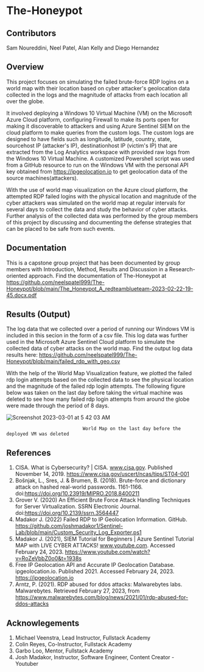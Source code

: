 # The-Honeypot

## Contributors
Sam Noureddini, Neel Patel, Alan Kelly and Diego Hernandez

## Overview
This project focuses on simulating the failed brute-force RDP logins on a world map with their location based on cyber attacker's geolocation data collected in the logs and the magnitude of attacks from each location all over the globe. 

It involved deploying a Windows 10 Virtual Machine (VM) on the Microsoft Azure Cloud platform, configuring Firewall to make its ports open for making it discoverable to attackers and using Azure Sentinel SIEM on the cloud platform to make queries from the custom logs. The custom logs are designed to have fields such as longitude, latitude, country, state, sourcehost IP (attacker's IP), destinationhost IP (victim's IP) that are extracted from the Log Analytics workspace with provided raw logs from the Windows 10 Virtual Machine. A customized Powershell script was used from a GitHub resource to run on the Windows VM with the personal API key obtained from https://ipgeolocation.io to get geolocation data of the source machines(attackers).

With the use of world map visualization on the Azure cloud platform, the attempted RDP failed logins with the physical location and magnitude of the cyber attackers was simulated on the world map at regular intervals for several days to collect the data and study the behavior of cyber attacks. Further analysis of the collected data was performed by the group members of this project by discussing and documenting the defense strategies that can be placed to be safe from such events. 


## Documentation

This is a capstone group project that has been documented by group members with Introduction, Method, Results and Discussion in a Research-oriented approach. 
Find the documentation of The-Honeypot at https://github.com/neelspatel999/The-Honeypot/blob/main/The_Honeypot_A_redteamblueteam-2023-02-22-19-45.docx.pdf

## Results (Output)

The log data that we collected over a period of running our Windows VM is included in this secion in the form of a csv file. This log data was further used in the Microsoft Azure Sentinel Cloud platform to simulate the collected data of cyber attacks on the world map.
Find the output log data results here: https://github.com/neelspatel999/The-Honeypot/blob/main/failed_rdp_with_geo.csv

With the help of the World Map Visualization feature, we plotted the failed rdp login attempts based on the collected data to see the physical location and the magnitude of the failed rdp login attempts. The following figure below was taken on the last day before taking the virtual machine was deleted to see how many failed rdp login attempts from around the globe were made through the period of 8 days. 

![Screenshot 2023-03-01 at 5 42 03 AM](https://user-images.githubusercontent.com/67388292/222118141-08d541e6-4a30-4046-a508-d812b7ccc591.png)

                                World Map on the last day before the deployed VM was deleted

## References
1. CISA. What is Cybersecurity? | CISA. www.cisa.gov. Published November 14, 2019. https://www.cisa.gov/uscert/ncas/tips/ST04-001
2. Bošnjak, L., Sres, J. & Brumen, B. (2018). Brute-force and dictionary attack on hashed real-world passwords. 1161-1166. doi:https://doi.org/10.23919/MIPRO.2018.8400211 
3.  Grover V. (2020) An Efficient Brute Force Attack Handling Techniques for Server Virtualization. SSRN Electronic Journal. doi:https://doi.org/10.2139/ssrn.3564447
4. Madakor J. (2022) Failed RDP to IP Geolocation Information. GitHub. https://github.com/joshmadakor1/Sentinel-Lab/blob/main/Custom_Security_Log_Exporter.ps1
5. Madakor J. (2021), SIEM Tutorial for Beginners | Azure Sentinel Tutorial MAP with LIVE CYBER ATTACKS! www.youtube.com. Accessed February 24, 2023. https://www.youtube.com/watch?v=RoZeVbbZ0o0&t=1938s
6. Free IP Geolocation API and Accurate IP Geolocation Database. ipgeolocation.io. Published 2021. Accessed February 24, 2023. https://ipgeolocation.io
7. Arntz, P. (2021). RDP abused for ddos attacks: Malwarebytes labs. Malwarebytes. Retrieved February 27, 2023, from https://www.malwarebytes.com/blog/news/2021/01/rdp-abused-for-ddos-attacks

## Acknowlegements
1. Michael Veenstra, Lead Instructor, Fullstack Academy
2. Colin Reyes, Co-Instructor, Fullstack Academy
3. Garbo Loo, Mentor, Fullstack Academy
4. Josh Madakor, Instructor, Software Engineer, Content Creator - Youtuber
